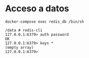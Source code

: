 # Acceso a datos

```
docker-compose exec redis_db /bin/sh

/data # redis-cli
127.0.0.1:6379> auth password
OK
127.0.0.1:6379> keys *
(empty array)
127.0.0.1:6379>

```


```


```